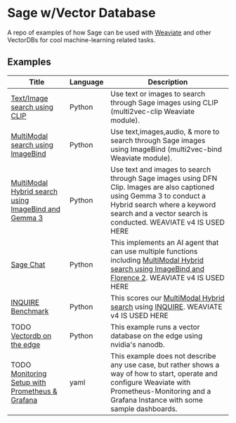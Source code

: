 # Sage w/Vector Database

A repo of examples of how Sage can be used with [Weaviate](https://github.com/weaviate/weaviate) and other VectorDBs for cool machine-learning related tasks.

## Examples

|Title|Language|Description|
|---|---|---|
| [Text/Image search using CLIP](/CLIP_example/) | Python  | Use text or images to search through Sage images using CLIP (multi2vec-clip Weaviate module).|
| [MultiModal search using ImageBind](/ImageBind_example/) | Python  | Use text,images,audio, & more to search through Sage images using ImageBind (multi2vec-bind Weaviate module).|
| [MultiModal Hybrid search using ImageBind and Gemma 3](/HybridSearch_example/) | Python  | Use text and images to search through Sage images using DFN Clip. Images are also captioned using Gemma 3 to conduct a Hybrid search where a keyword search and a vector search is conducted. WEAVIATE v4 IS USED HERE|
| [Sage Chat](/SageChat/) | Python  | This implements an AI agent that can use multiple functions including [MultiModal Hybrid search using ImageBind and Florence 2](/HybridSearch_example/). WEAVIATE v4 IS USED HERE|
| [INQUIRE Benchmark](/INQUIRE_benchmark/) | Python  | This scores our [MultiModal Hybrid search](/HybridSearch_example/) using [INQUIRE](https://github.com/inquire-benchmark/INQUIRE). WEAVIATE v4 IS USED HERE|
| TODO [Vectordb on the edge](https://www.jetson-ai-lab.com/tutorial_nanodb.html) | Python  | This example runs a vector database on the edge using nvidia's nanodb. |
| TODO [Monitoring Setup with Prometheus & Grafana](monitoring-prometheus-grafana) | yaml  | This example does not describe any use case, but rather shows a way of how to start, operate and configure Weaviate with Prometheus-Monitoring and a Grafana Instance with some sample dashboards. |


